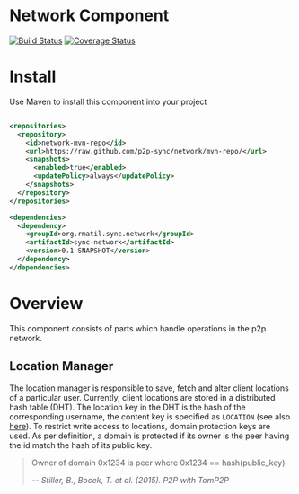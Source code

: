 # Network Component

[![Build Status](https://travis-ci.org/p2p-sync/network.svg)](https://travis-ci.org/p2p-sync/network)
[![Coverage Status](https://coveralls.io/repos/p2p-sync/network/badge.svg?branch=master&service=github)](https://coveralls.io/github/p2p-sync/network?branch=master)

# Install
Use Maven to install this component into your project

```xml

<repositories>
  <repository>
    <id>network-mvn-repo</id>
    <url>https://raw.github.com/p2p-sync/network/mvn-repo/</url>
    <snapshots>
      <enabled>true</enabled>
      <updatePolicy>always</updatePolicy>
    </snapshots>
  </repository>
</repositories>

<dependencies>
  <dependency>
    <groupId>org.rmatil.sync.network</groupId>
    <artifactId>sync-network</artifactId>
    <version>0.1-SNAPSHOT</version>
  </dependency>
</dependencies>

```

# Overview
This component consists of parts which handle operations in the p2p network.

## Location Manager
The location manager is responsible to save, fetch and alter client locations of a particular user. 
Currently, client locations are stored in a distributed hash table (DHT).
The location key in the DHT is the hash of the corresponding username, the content key is specified as `LOCATION` (see also [here](https://github.com/p2p-sync/network/blob/648462f0db1462a1a57d6cedb2122c7cb49e9177/src/main/java/org/rmatil/sync/network/config/Config.java#L5)). To restrict write access to locations, domain protection keys are used. As per definition, a domain is protected if its owner is the peer having the id match the hash of its public key. 

> Owner of domain 0x1234 is peer where 0x1234 == hash(public_key)
>
> -- <cite>Stiller, B., Bocek, T. et al. (2015). P2P with TomP2P</cite>
  
